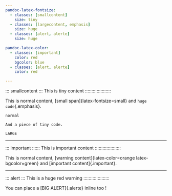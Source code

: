 ```yaml
---
pandoc-latex-fontsize:
  - classes: [smallcontent]
    size: tiny
  - classes: [largecontent, emphasis]
    size: huge
  - classes: [alert, alerte]
    size: huge

pandoc-latex-color:
  - classes: [important]
    color: red
    bgcolor: blue
  - classes: [alert, alerte]
    color: red

---
```


::: smallcontent :::
This is tiny content
::::::::::::::::::::

This is normal content, [small span]{latex-fontsize=small} and `huge code`{.emphasis}.

~~~
normal
~~~

~~~ .smallcontent
And a piece of tiny code.
~~~

~~~ .largecontent
LARGE
~~~



----

::: important ::::::
This is important content
::::::::::::::::::::

This is normal content, [warning content]{latex-color=orange latex-bgcolor=green} and [important content]{.important}.


----

::: alert :::
This is a huge red warning
::::::::::::::::::::

You can place a [BIG ALERT]{.alerte} inline too !


